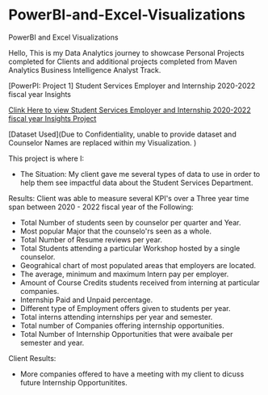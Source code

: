 # PowerBI-and-Excel-Visualizations
PowerBI and Excel Visualizations


Hello, This is my Data Analytics journey to showcase Personal Projects completed for Clients and additional projects completed from Maven Analytics Business Intelligence Analyst Track.


[PowerPI: Project 1] Student Services Employer and Internship 2020-2022 fiscal year Insights 

[Clink Here to view Student Services Employer and Internship 2020-2022 fiscal year Insights Project](https://github.com/Bambi-Forest/PowerBI-and-Excel-Visualizations/blob/main/StudentServicesInsights.pdf)

[Dataset Used](Due to Confidentiality, unable to provide dataset and Counselor Names are replaced within my Visualization. )

This project is where I:

- The Situation: 
 My client gave me several types of data to use in order to help them see impactful data about the Student Services Department.

        
Results: 
Client was able to measure several KPI's over a Three year time span between 2020 - 2022 fiscal year of the Following:
- Total Number of students seen by counselor per quarter and Year.
- Most popular Major that the counselo'rs seen as a whole.
- Total Number of Resume reviews per year.
- Total Students attending a particular Workshop hosted by a single counselor. 
- Geograhical chart of most populated areas that employers are located.
- The average, minimum and maximum Intern pay per employer.
- Amount of Course Credits students received from interning at particular companies.
- Internship Paid and Unpaid percentage.
- Different type of Employment offers given to students per year.
- Total interns attending internships per year and semester.
- Total number of Companies offering internship opportunities. 
- Total Number of Internship Opportunities that were avaibale per semester and year.

Client Results: 
- More companies offered to have a meeting with my client to dicuss future Internship Opportunitites. 
